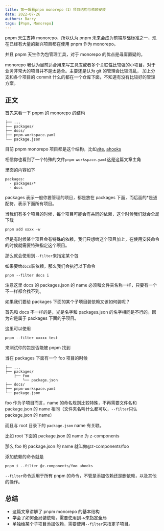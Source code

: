 ```yaml
---
title: 第一眼看pnpm monorepo（1）项目结构与依赖安装
date: 2022-07-26
authors: Barry
tags: [Pnpm, Monorepo]
---
```


pnpm 天生支持 monorepo，所以认为 pnpm 未来会成为前端基础标准之一，现在已经有大量的新兴项目都在使用 pnpm 作为 monorepo。

并且 pnpm 天生作为包管理工具，对于 monorepo 的优点是毋庸置疑的。

<!--truncate-->

monorepo 我认为目前适合用来写工具库或者多个关联性比较强的小项目，对于业务非常大的项目并不是太适合。主要还是认为 git 的管理会比较混乱， 加上分支和各个项目的 commit 什么的都在一个仓库下面，不知道有没有比较好的管理方案。

## 正文

首先来看一下 pnpm 的 monorepo 的结构

```
├── ...
├── packages/
├── docs/
├── pnpm-workspace.yaml
└── package.json
```

目前 pnpm monorepo 项目都是这个结构，比如[vite](https://github.com/vitejs/vite), [ ahooks](https://github.com/alibaba/hooks)

相信你也看到了一个特殊的文件`pnpm-workspace.yaml`这是这篇文章主角

里面的内容如下

```
packages:
  - packages/*
  - docs
```

packages 表示一般你要管理的项目，都是放在 packages 下面，而后面的\*是通配符，表示下面所有项目。

当我们有多个项目的时候，每个项目可能会有共同的依赖，这个时候我们就会全局下载

```
pnpm add xxxx -w
```

但是有时候某个项目会有特殊的依赖，我们只想给这个项目加上，在使用安装命令的时候就需要特殊指定这个项目。

那么就会使用到`--filter`来指定某个包

如果要给`docs`装依赖，那么我们会执行以下命令

```
pnpm --filter docs i
```

注意这里 docs 的 packages.json 的 name 必须和文件夹名称一样，只要有一个不一样都会找不到。

如果我们要给 packages 下面的某个子项目装依赖又该如何装呢？

首先和 docs 不一样的是，光是名字和 packages.json 的名字相同是不行的。因为它是属于 packages 下面的子项目。

这里可以使用

```
pnpm --filter xxxxx test
```

来测试你的包是否能被 pnpm 找到

当在 packages 下面有一个 foo 项目的时候

```
├── ...
├── packages/
    ├── foo
        └── package.json
├── docs/
├── pnpm-workspace.yaml
└── package.json
```

foo 作为子项目而言，name 的命名规则比较特殊，不再需要文件名和 package.json 的 name 相同（文件夹名叫什么都可以，`--filter`只认 package.json 的 name）

而且与 root 目录下的 `package.json` name 有关联。

比如 root 下面的 package.json 的 name 为 z-components

那么 foo 的 package.json 的 name 就叫做@z-components/foo

添加依赖的命令就是

```
pnpm i --filter @z-components/foo ahooks
```

`--filter`命令适用于所有 pnpm 的命令，不管是添加依赖还是删依赖，以及其他的操作。

## 总结

- 这篇文章讲解了 pnpm monorepo 的基本结构
- 学会了如何全局装依赖，需要使用到`-w`来指定全局
- 单独给某个子项目添加依赖，需要使用`--filter`来指定子项目。
